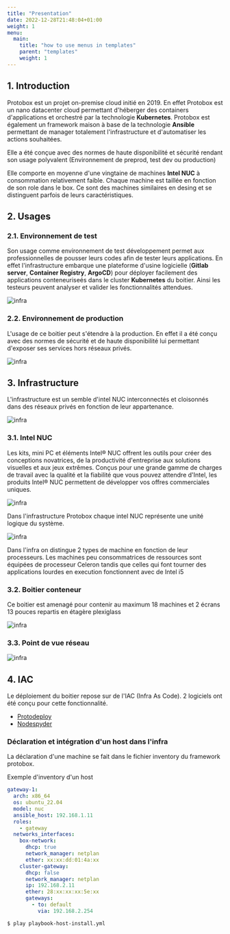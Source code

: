 ```yaml
---
title: "Presentation"
date: 2022-12-28T21:48:04+01:00
weight: 1
menu:
  main:
    title: "how to use menus in templates"
    parent: "templates"
    weight: 1
---
```

## 1. Introduction

Protobox est un projet on-premise cloud initié en 2019.
En effet Protobox est un nano datacenter cloud permettant d'héberger des containers d'applications et orchestré par la technologie **Kubernetes**.
Protobox est également un framework maison à base de la technologie **Ansible** permettant de manager totalement l'infrastructure et d'automatiser les actions souhaitées.

Elle a été conçue avec des normes de haute disponibilité et sécurité rendant son usage polyvalent (Environnement de preprod, test dev ou production)

Elle comporte en moyenne d'une vingtaine de machines **Intel NUC** à consommation relativement faible. Chaque machine est taillée en fonction de son role dans le box. 
Ce sont des machines similaires en desing et se distinguent parfois de leurs caractéristiques.
## 2. Usages
### 2.1. Environnement de test 
Son usage comme environnement de test développement permet aux professionnelles de pousser leurs codes afin de tester leurs applications. En effet l'infrastructure embarque une plateforme d'usine logicielle (**Gitlab server**, **Container Registry**, **ArgoCD**) pour déployer facilement des applications conteneuriseés dans le cluster **Kubernetes** du boitier. Ainsi les testeurs peuvent analyser et valider les fonctionnalités attendues.

![infra](images/presentation-env-2.png)

### 2.2. Environnement de production 
L'usage de ce boitier peut s'étendre à la production. En effet il a été conçu avec des normes de sécurité et de haute disponibilité lui permettant d'exposer ses services hors réseaux privés.

![infra](images/presentation-env-1.png)

## 3. Infrastructure
L'infrastructure est un semble d'intel NUC interconnectés et cloisonnés dans des réseaux privés en fonction de leur appartenance.

![infra](images/protobox.png)

### 3.1. Intel NUC
Les kits, mini PC et éléments Intel® NUC offrent les outils pour créer des conceptions novatrices, de la productivité d'entreprise aux solutions visuelles et aux jeux extrêmes.
Conçus pour une grande gamme de charges de travail avec la qualité et la fiabilité que vous pouvez attendre d'Intel, les produits Intel® NUC permettent de développer vos offres commerciales uniques.

<!-- ![infra](/intel-nuc/intel-nuc.png) -->

![infra](images/intel-nuc.png)

Dans l'infrastructure Protobox chaque intel NUC représente une unité logique du système.

![infra](images/intel-nuc/intel-proc.png)

Dans l'infra on distingue 2 types de machine en fonction de leur processeurs. Les machines peu consommatrices de ressources sont équipées de processeur Celeron tandis que celles qui font tourner des applications lourdes en execution fonctionnent avec de Intel i5

### 3.2. Boitier conteneur
Ce boitier est amenagé pour contenir au maximum 18 machines et 2 écrans 13 pouces repartis en étagère plexiglass

![infra](images/intel-nuc/thermaltake-boitier-level.jpeg)

### 3.3. Point de vue réseau

![infra](images/infra.png)

## 4. IAC 
Le déploiement du boitier repose sur de l'IAC (Infra As Code). 2 logiciels ont été conçu pour cette fonctionnalité. 
- <a href="/docs/iac/automatisation/">Protodeploy</a>
- <a href="/docs/iac/nodespyder/">Nodespyder</a>
### Déclaration et intégration d'un host dans l'infra
La déclaration d'une machine se fait dans le fichier inventory du framework protobox.

Exemple d'inventory d'un host
``` yaml
gateway-1:
  arch: x86_64
  os: ubuntu_22.04
  model: nuc
  ansible_host: 192.168.1.11
  roles:
    - gateway
  networks_interfaces:
    box-network:
      dhcp: true
      network_manager: netplan
      ether: xx:xx:dd:01:4a:xx
    cluster-gateway:
      dhcp: false
      network_manager: netplan
      ip: 192.168.2.11
      ether: 28:xx:xx:xx:5e:xx
      gateways:
        - to: default
          via: 192.168.2.254
```
``` shell
$ play playbook-host-install.yml
```